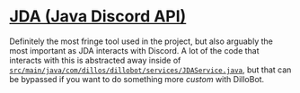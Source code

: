 # [JDA (Java Discord API)](https://github.com/DV8FromTheWorld/JDA)

Definitely the most fringe tool used in the project, but also arguably the most important as JDA interacts with Discord.  A lot of the code that interacts with this is abstracted away inside of [`src/main/java/com/dillos/dillobot/services/JDAService.java`](`../../src/main/java/com/dillos/dillobot/services/JDAService.java`), but that can be bypassed if you want to do something more _custom_ with DilloBot.
